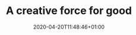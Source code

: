 ---
date: 2020-04-20T11:48:46+01:00
weight: 1
title: A creative force for good
description: Because we only do work we believe in, we bring a level of commitment you won’t find anywhere else — and that means great results for you.
heading: We give a damn
intro: We’re genuine, caring human beings who’ve chosen to use our skills to make the world a little better.
cover_img: images/27-02-23-Kind3398.jpg
banner_images:
  - img: images/27-02-23-Kind3398.jpg
    alt: 
  - img: images/strategy-notes.jpg
    alt: 
  - img: images/27-02-23-Kind3662.jpg
    alt: 
stat_block:
  heading: Truly impact-driven
  #description: We’re genuine, caring human beings who’ve chosen to use our skills to make the world a bit better.
  img: images/mat-and-michelle.jpg
  alt: Mat and Michelle, Kind's leadership team
  stats:
    - pay-gap
    - socially-reponsible
    - 28-percent
    - gender-neutral
  cta:
    url: /about/our-impact
    text: Our impact
menu: main
linktitle: About

large_hero: true
social_img: images/27-02-23-Kind3398.jpg
clients:
  items:
#    - name: Papyrus
#      icon: logo-papyrus
    - name: UNESCO
      icon: unesco-logo
    - name: Rewilding Britain
      icon: rwb-logo
    - name: Artswork
      icon: logo-artswork
    - name: The Wilderness Project
      icon: logo-twp
    - name: Base 51
      icon: logo-base51
    - name: The Rivers Trust
      icon: rt-logo
    - name: Bookmark Reading
      icon: logo-bookmark
    - name: Chapter
      icon: chapter-logo
    - name: Backlit Gallery
      icon: backlit-logo
    - name: The V&A
      icon: va-logo
    - name: Algrano
      icon: algrano-logo
    - name: Sheffield Hallam University
      icon: shu-logo
  cta:
    url: /work
    text: Our work
---
